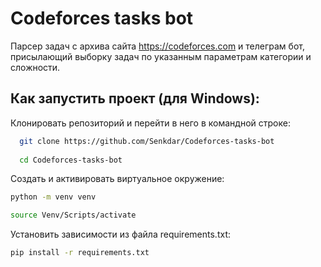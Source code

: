 # Codeforces tasks bot
Парсер задач с архива сайта https://codeforces.com и телеграм бот, присылающий выборку задач по указанным параметрам категории и сложности.


## Как запустить проект (для Windows):
Клонировать репозиторий и перейти в него в командной строке:

```bash
  git clone https://github.com/Senkdar/Codeforces-tasks-bot
  
  cd Codeforces-tasks-bot
```
 
Cоздать и активировать виртуальное окружение:

```bash
python -m venv venv

source Venv/Scripts/activate

```
Установить зависимости из файла requirements.txt:
```bash
pip install -r requirements.txt
```
